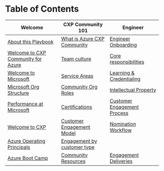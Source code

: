 
# Table of Contents

| Welcome                        | CXP Community 101                             | Engineer                     |
|--------------------------------|---------------------------------|------------------------------|
|[About this Playbook](docs/Welcome/About_this_Playbook.md)             | [What is Azure CXP Community](docs/CXPCommunity101/Community.md)      | [Engineer Onboarding](docs/Engineer/Engineering_Onboarding.md)         |
|    [Welcome to CXP Community for Azure](docs/Welcome/Welcome_to_CXP_Community_for_Azure.md)             |  [Team culture](docs/Community_101/Team_Culture.md)| [Core responsibilities](docs/Engineer/Engineering_Core_Responsibilities.md)       | 
| [Welcome to Microsoft](docs/Welcome/Welcome_to_Microsoft.md)          | [Service Areas](docs/CXPCommunity101/ServiceArea.md)        |  [Learning & Credentialing](docs/Engineer/Continuous_Learning_and_Credentialing.md)     |
| [Microsoft Org Structure](docs/Welcome/Microsoft_Organizational_Structure.md)           |[Community Org Roles](docs/CXPCommunity101/FTA_Org_&_Roles.md)                   |  [Intellectual Property](docs//Engineer/Intellectual_Property_(IP).md)         |
| [Performance at Microsoft](docs/Welcome/Performance_at_Microsoft.md)        | [Certifications](docs/CXPCommunity101/Certifications.md)              |  [Customer Engagement Process](docs/Engineer/Customer_Engagement_Process.md)  |
| [Welcome to CXP](docs/Welcome/Welcome_to_CXP.md)         | [Customer Engagement Model](docs/CXPCommunity101/Customer_Engagement_Model.md)           | [Nomination Workflow](docs/Engineer/Nomination_Workflow.md)          |
| [Azure Operating Principals](docs/Welcome/Operating_Principals_for_Azure_Engineering.md)   | [Engagement by customer type](docs/CXPCommunity101/Engagement_by_Customer_Type.md)        |              |
| [Azure Boot Camp](docs/Welcome/Azure_Boot_Camp.md)       |    [Community Resources](docs/CXPCommunity101/Community_Resources.md)     |  [Engagement Deliveries](docs/Engineer/Engagement_Deliveries.md)        |


